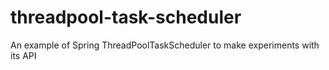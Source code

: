 # threadpool-task-scheduler
An example of Spring ThreadPoolTaskScheduler to make experiments with its API
